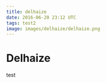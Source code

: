 ```yaml
---
title: delhaize
date: 2016-06-20 23:12 UTC
tags: test2
image: images/delhaize/delhaize.png
---
```

# Delhaize

test
